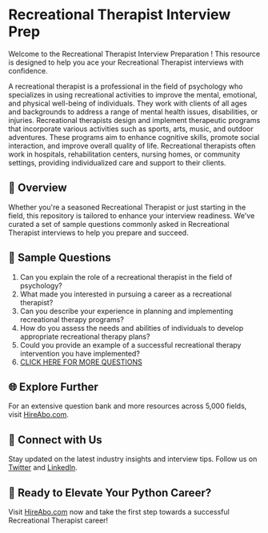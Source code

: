 # Recreational Therapist Interview Prep

Welcome to the Recreational Therapist Interview Preparation ! This resource is designed to help you ace your Recreational Therapist interviews with confidence.

A recreational therapist is a professional in the field of psychology who specializes in using recreational activities to improve the mental, emotional, and physical well-being of individuals. They work with clients of all ages and backgrounds to address a range of mental health issues, disabilities, or injuries. Recreational therapists design and implement therapeutic programs that incorporate various activities such as sports, arts, music, and outdoor adventures. These programs aim to enhance cognitive skills, promote social interaction, and improve overall quality of life. Recreational therapists often work in hospitals, rehabilitation centers, nursing homes, or community settings, providing individualized care and support to their clients.

## 🚀 Overview

Whether you're a seasoned Recreational Therapist or just starting in the field, this repository is tailored to enhance your interview readiness. We've curated a set of sample questions commonly asked in Recreational Therapist interviews to help you prepare and succeed.

## 📝 Sample Questions

1. Can you explain the role of a recreational therapist in the field of psychology?
2. What made you interested in pursuing a career as a recreational therapist?
3. Can you describe your experience in planning and implementing recreational therapy programs?
4. How do you assess the needs and abilities of individuals to develop appropriate recreational therapy plans?
5. Could you provide an example of a successful recreational therapy intervention you have implemented?
6. [CLICK HERE FOR MORE QUESTIONS](https://hireabo.com/job/7_0_30/Recreational%20Therapist)

## 🌐 Explore Further

For an extensive question bank and more resources across 5,000 fields, visit [HireAbo.com](https://www.hireabo.com).

## 📱 Connect with Us

Stay updated on the latest industry insights and interview tips. Follow us on [Twitter](https://twitter.com/hireabo) and [LinkedIn](https://www.linkedin.com/in/hire-abo-3609972a8/).

## 🚀 Ready to Elevate Your Python Career?

Visit [HireAbo.com](https://www.hireabo.com) now and take the first step towards a successful Recreational Therapist career!